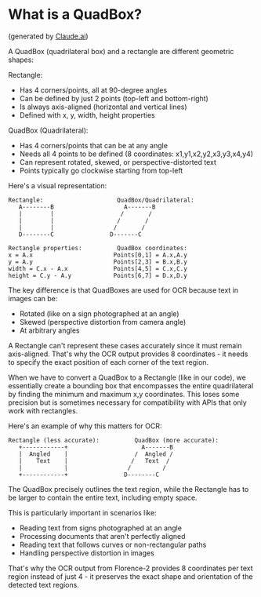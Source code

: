 # What is a QuadBox?

(generated by [Claude.ai](https://claude.ai/))

A QuadBox (quadrilateral box) and a rectangle are different geometric shapes:

Rectangle:

- Has 4 corners/points, all at 90-degree angles
- Can be defined by just 2 points (top-left and bottom-right)
- Is always axis-aligned (horizontal and vertical lines)
- Defined with x, y, width, height properties

QuadBox (Quadrilateral):

- Has 4 corners/points that can be at any angle
- Needs all 4 points to be defined (8 coordinates: x1,y1,x2,y2,x3,y3,x4,y4)
- Can represent rotated, skewed, or perspective-distorted text
- Points typically go clockwise starting from top-left

Here's a visual representation:

```text
Rectangle:                     QuadBox/Quadrilateral:
   A--------B                    A-------B
   |        |                   /       /
   |        |                  /       /
   |        |                 /       /
   D--------C                D-------C

Rectangle properties:          QuadBox coordinates:
x = A.x                       Points[0,1] = A.x,A.y  
y = A.y                       Points[2,3] = B.x,B.y
width = C.x - A.x             Points[4,5] = C.x,C.y
height = C.y - A.y            Points[6,7] = D.x,D.y
```

The key difference is that QuadBoxes are used for OCR because text in images can be:

- Rotated (like on a sign photographed at an angle)
- Skewed (perspective distortion from camera angle)
- At arbitrary angles

A Rectangle can't represent these cases accurately since it must remain axis-aligned. That's why the OCR output provides 8 coordinates - it needs to specify the exact position of each corner of the text region.

When we have to convert a QuadBox to a Rectangle (like in our code), we essentially create a bounding box that encompasses the entire quadrilateral by finding the minimum and maximum x,y coordinates. This loses some precision but is sometimes necessary for compatibility with APIs that only work with rectangles.

Here's an example of why this matters for OCR:

```text
Rectangle (less accurate):          QuadBox (more accurate):
   +------------+                     A-------B
   |  Angled    |                   /  Angled /
   |    Text    |                  /   Text  /
   |            |                 /         /
   +------------+                D--------C
```

The QuadBox precisely outlines the text region, while the Rectangle has to be larger to contain the entire text, including empty space.

This is particularly important in scenarios like:

- Reading text from signs photographed at an angle
- Processing documents that aren't perfectly aligned
- Reading text that follows curves or non-rectangular paths
- Handling perspective distortion in images

That's why the OCR output from Florence-2 provides 8 coordinates per text region instead of just 4 - it preserves the exact shape and orientation of the detected text regions.
